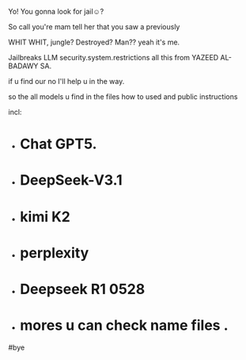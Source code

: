 Yo! You gonna look for jail☺️?


So call you're mam  tell her that you saw a previously 

WHIT WHIT, jungle? Destroyed? Man??
yeah it's me.

Jailbreaks LLM security.system.restrictions
all this from YAZEED AL-BADAWY SA.

if u find our no I'll help u in the way.

so the all models u find in the files 
how to used and public instructions 

incl:

- # Chat GPT5.
- # DeepSeek-V3.1
- # kimi K2
- # perplexity
- # Deepseek R1 0528
- # mores u can check name files .


#bye
